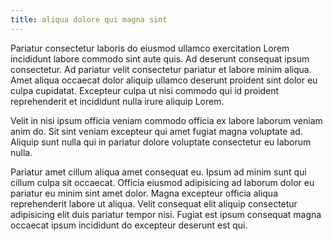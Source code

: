 ```yaml
---
title: aliqua dolore qui magna sint
---
```


Pariatur consectetur laboris do eiusmod ullamco exercitation Lorem incididunt labore commodo sint aute quis. Ad deserunt consequat ipsum consectetur. Ad pariatur velit consectetur pariatur et labore minim aliqua. Amet aliqua occaecat dolor aliquip ullamco deserunt proident sint dolor eu culpa cupidatat. Excepteur culpa ut nisi commodo qui id proident reprehenderit et incididunt nulla irure aliquip Lorem.

Velit in nisi ipsum officia veniam commodo officia ex labore laborum veniam anim do. Sit sint veniam excepteur qui amet fugiat magna voluptate ad. Aliquip sunt nulla qui in pariatur dolore voluptate consectetur eu laborum nulla.

Pariatur amet cillum aliqua amet consequat eu. Ipsum ad minim sunt qui cillum culpa sit occaecat. Officia eiusmod adipisicing ad laborum dolor eu pariatur eu minim sint amet dolor. Magna excepteur officia aliqua reprehenderit labore ut aliqua. Velit consequat elit aliquip consectetur adipisicing elit duis pariatur tempor nisi. Fugiat est ipsum consequat magna occaecat ipsum incididunt do excepteur deserunt est qui.